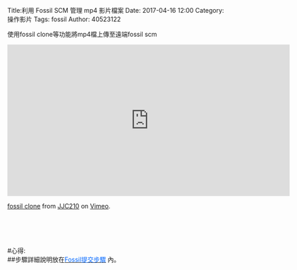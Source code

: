 Title:利用 Fossil SCM 管理 mp4 影片檔案
Date: 2017-04-16 12:00
Category: 操作影片
Tags: fossil
Author: 40523122
 
使用fossil clone等功能將mp4檔上傳至遠端fossil scm<br/>
 <!-- PELICAN_END_SUMMARY -->
<iframe src="https://player.vimeo.com/video/215012605" width="640" height="343" frameborder="0" webkitallowfullscreen mozallowfullscreen allowfullscreen></iframe>
<p><a href="https://vimeo.com/215012605">fossil clone</a> from <a href="https://vimeo.com/user58912544">JJC210</a> on <a href="https://vimeo.com">Vimeo</a>.</p><br/>
<br/>
<br/>
<br/>
#心得:<br/>
##步驟詳細說明放在<a href="https://localhost:6443/blog/fossil-scm-ti-jiao-bu-zou.html"><font color="#0066FF">Fossil提交步驟</font></a> 內。